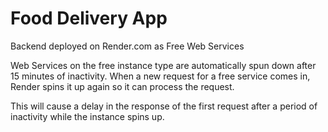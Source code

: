 # Food Delivery App
Backend deployed on Render.com as Free Web Services

Web Services on the free instance type are automatically spun down after 15
minutes of inactivity. When a new request for a free service comes in, Render
spins it up again so it can process the request.

This will cause a delay in the response of the first request after a period of
inactivity while the instance spins up.
